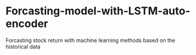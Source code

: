 # Forcasting-model-with-LSTM-auto-encoder

Forcasting stock return with machine learning methods based on the historical data
